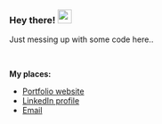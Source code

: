### Hey there! <img src="https://media.giphy.com/media/hvRJCLFzcasrR4ia7z/giphy.gif" width="25px">

Just messing up with some code here.. 

<br />

**My places:**

- [Portfolio website](https://sreelakshmys-portfolio.netlify.app/ "sreelakshmys website")
- [LinkedIn profile](https://www.linkedin.com/in/sreelakshmys "sreelakshmys linkedIn")
- [Email](mailto:sreelakshmys.mec@gmail.com)

